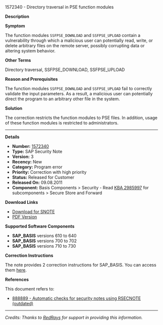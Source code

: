1572340 - Directory traversal in PSE function modules

**Description**

**Symptom**

The function modules `SSFPSE_DOWNLOAD` and `SSFPSE_UPLOAD` contain a vulnerability through which a malicious user can potentially read, write, or delete arbitrary files on the remote server, possibly corrupting data or altering system behavior.

**Other Terms**

Directory traversal, SSFPSE_DOWNLOAD, SSFPSE_UPLOAD

**Reason and Prerequisites**

The function modules `SSFPSE_DOWNLOAD` and `SSFPSE_UPLOAD` fail to correctly validate the input parameters. As a result, a malicious user can potentially direct the program to an arbitrary other file in the system.

**Solution**

The correction restricts the function modules to PSE files. In addition, usage of these function modules is restricted to administrators.

---

**Details**

- **Number:** [1572340](https://me.sap.com/notes/0001572340)
- **Type:** SAP Security Note
- **Version:** 3
- **Recency:** New
- **Category:** Program error
- **Priority:** Correction with high priority
- **Status:** Released for Customer
- **Released On:** 09.08.2011
- **Component:** Basis Components > Security - Read [KBA 2985997](https://me.sap.com/kb/2985997) for subcomponents > Secure Store and Forward

**Download Links**

- [Download for SNOTE](https://notesdownloads.sap.com/note/0040000009327442017)
- [PDF Version](https://userapps.support.sap.com/sap/support/sfm/notes/print/0001572340?language=en-US&token=C38BC4CFFE6760B0236D9DA0C1CB8601)

**Supported Software Components**

- **SAP_BASIS** versions 610 to 640
- **SAP_BASIS** versions 700 to 702
- **SAP_BASIS** versions 710 to 730

**Correction Instructions**

The note provides 2 correction instructions for SAP_BASIS. You can access them [here](https://me.sap.com/corrins/0001572340/41).

**References**

This document refers to:
- [888889 - Automatic checks for security notes using RSECNOTE (outdated)](https://me.sap.com/notes/888889)

---

*Credits: Thanks to [RedRays](https://redrays.io) for support in providing this information.*